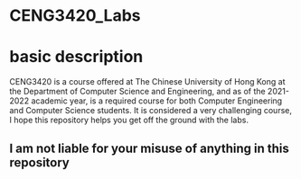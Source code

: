 # CENG3420_Labs

# basic description
CENG3420 is a course offered at The Chinese University of Hong Kong at the Department of Computer Science and Engineering, and as of the 2021-2022 academic year, is a required course for both Computer Engineering and Computer Science students. It is considered a very challenging course, I hope this repository helps you get off the ground with the labs.


## I am not liable for your misuse of anything in this repository
